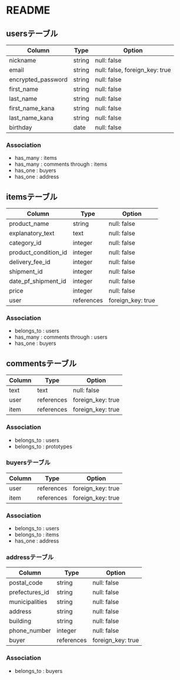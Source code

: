 # README
## usersテーブル
| Column             | Type    | Option                         |
| ------------------ | ------- | ------------------------------ |
| nickname           | string  | null: false                    |
| email              | string  | null: false, foreign_key: true |
| encrypted_password | string  | null: false                    |
| first_name         | string  | null: false                    |
| last_name          | string  | null: false                    |
| first_name_kana    | string  | null: false                    |
| last_name_kana     | string  | null: false                    |
| birthday           | date    | null: false                    |

### Association
- has_many : items
- has_many : comments through : items
- has_one  : buyers
- has_one  : address

## itemsテーブル
| Column               | Type       | Option            |
| -------------------- | ---------- | ----------------- |
| product_name         | string     | null: false       |
| explanatory_text     | text       | null: false       |
| category_id          | integer    | null: false       |
| product_condition_id | integer    | null: false       |
| delivery_fee_id      | integer    | null: false       |
| shipment_id          | integer    | null: false       |
| date_pf_shipment_id  | integer    | null: false       |
| price                | integer    | null: false       |
| user                 | references | foreign_key: true |

### Association
- belongs_to : users
- has_many : comments through : users
- has_one  : buyers

## commentsテーブル
| Column    | Type       | Option            |
| --------- | ---------- | ----------------- |
| text      | text       | null: false       |
| user      | references | foreign_key: true |
| item      | references | foreign_key: true |

### Association
- belongs_to : users
- belongs_to : prototypes

### buyersテーブル
| Column    | Type       | Option            |
| --------- | ---------- | ----------------- |
| user      | references | foreign_key: true |
| item      | references | foreign_key: true |

### Association
- belongs_to : users
- belongs_to : items
- has_one : address

### addressテーブル
| Column         | Type       | Option            |
| -------------- | ---------- | ----------------- |
| postal_code    | string     | null: false       |
| prefectures_id | string     | null: false       |
| municipalities | string     | null: false       |
| address        | string     | null: false       |
| building       | string     | null: false       |
| phone_number   | integer    | null: false       |
| buyer          | references | foreign_key: true |

### Association
- belongs_to : buyers
